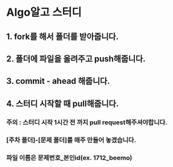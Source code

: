 # Algo알고 스터디

## 1. fork를 해서 폴더를 받아줍니다.

## 2. 폴더에 파일을 올려주고 push해줍니다.

## 3. commit - ahead 해줍니다.

## 4. 스터디 시작할 때 pull해줍니다.

### 주의 : 스터디 시작 1시간 전 까지 pull request해주셔야합니다.
### [주차 폴더]-[문제 폴더]를 매주 만들어 놓겠습니다.
### 파일 이름은 문제번호_본인id(ex. 1712_beemo)

